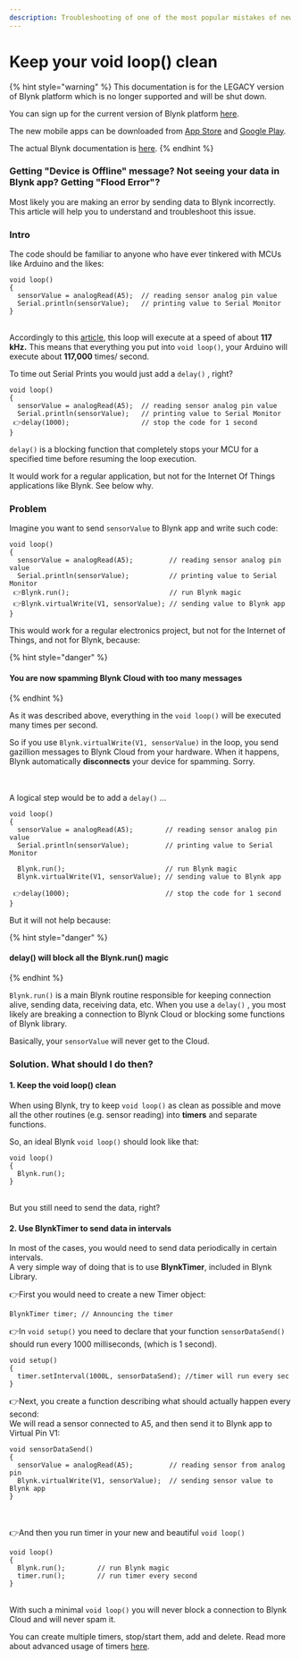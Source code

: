 ```yaml
---
description: Troubleshooting of one of the most popular mistakes of newbie Blynk users.
---
```


# Keep your void loop() clean

{% hint style="warning" %}
This documentation is for the LEGACY version of Blynk platform which is no longer supported and will be shut down.&#x20;

You can sign up for the current version of Blynk platform [here](http://blynk.cloud/dashboard/register).

The new mobile apps can be downloaded from [App Store](https://apps.apple.com/us/app/blynk-iot/id1559317868) and [Google Play](https://play.google.com/store/apps/details?id=cloud.blynk\&hl=en\&gl=US).

The actual Blynk documentation is [here](https://docs.blynk.io/).
{% endhint %}

### Getting "Device is Offline" message? Not seeing your data in Blynk app?  Getting "Flood Error"? <a href="#getting-device-is-offline-message" id="getting-device-is-offline-message"></a>

Most likely you are making an error by sending data to Blynk incorrectly. This article will help you to understand and troubleshoot this issue.

### Intro <a href="#intro" id="intro"></a>

The code should be familiar to anyone who have ever tinkered with MCUs like Arduino and the likes:&#x20;

```
void loop() 
{
  sensorValue = analogRead(A5);  // reading sensor analog pin value
  Serial.println(sensorValue);   // printing value to Serial Monitor
}
```

\
Accordingly to this [article](https://learn.sparkfun.com/blog/1687), this loop will execute at a speed of about **117 kHz.**  This means that everything you put into `void loop()`, your Arduino will execute about **117,000** times/ second.

To time out Serial Prints you would just add a `delay()` , right?

```
void loop() 
{
  sensorValue = analogRead(A5);  // reading sensor analog pin value
  Serial.println(sensorValue);   // printing value to Serial Monitor
 👉delay(1000);                  // stop the code for 1 second
}
```

`delay()`  is a blocking function that completely stops your MCU for a specified time before resuming the loop execution.

It would work for a regular application, but not for the Internet Of Things applications like Blynk. See below why.

### Problem <a href="#problem" id="problem"></a>

Imagine you want to send `sensorValue`  to Blynk app and write such code: &#x20;

```
void loop() 
{
  sensorValue = analogRead(A5);         // reading sensor analog pin value
  Serial.println(sensorValue);          // printing value to Serial Monitor 
 👉Blynk.run();                         // run Blynk magic  
 👉Blynk.virtualWrite(V1, sensorValue); // sending value to Blynk app
}
```

This would work for a regular electronics project, but not for the Internet of Things, and not for Blynk, because:

{% hint style="danger" %}
#### You are now spamming Blynk Cloud with too many messages <a href="#you-are-spamming-blynk-cloud" id="you-are-spamming-blynk-cloud"></a>
{% endhint %}

As it was described above, everything in the `void loop()`  will be executed many times per second.&#x20;

So if you use `Blynk.virtualWrite(V1, sensorValue)` in the loop, you send gazillion messages to Blynk Cloud from your hardware. When it happens, Blynk automatically **disconnects** your device for spamming. Sorry.

\
&#x20;\
A logical step would be to add a `delay()` ...

```
void loop() 
{
  sensorValue = analogRead(A5);        // reading sensor analog pin value
  Serial.println(sensorValue);         // printing value to Serial Monitor 

  Blynk.run();                         // run Blynk magic  
  Blynk.virtualWrite(V1, sensorValue); // sending value to Blynk app
  
 👉delay(1000);                        // stop the code for 1 second
}
```

But it will not help because:

{% hint style="danger" %}
#### delay() will block all the Blynk.run() magic <a href="#you-are-spamming-blynk-cloud" id="you-are-spamming-blynk-cloud"></a>
{% endhint %}

`Blynk.run()`  is a main Blynk routine responsible for keeping connection alive, sending data, receiving data, etc. When you use a `delay()` , you most likely are breaking a connection to Blynk Cloud or blocking some functions of Blynk library.

Basically, your `sensorValue` will never get to the Cloud.

### &#x20;<a href="#solution-what-should-i-do-then" id="solution-what-should-i-do-then"></a>

### Solution. What should I do then?  <a href="#solution-what-should-i-do-then" id="solution-what-should-i-do-then"></a>

#### 1. Keep the void loop() clean <a href="#1-keep-the-void-loop-clean" id="1-keep-the-void-loop-clean"></a>

When using Blynk, try to keep `void loop()`  as clean as possible and move all the other routines (e.g. sensor reading) into **timers** and separate functions.

So, an ideal Blynk `void loop()` should look like that:&#x20;

```
void loop() 
{
  Blynk.run();
}
```

\
But you still need to send the data, right?\
&#x20;

#### 2. Use BlynkTimer to send data in intervals <a href="#2-use-blynktimer-to-send-data-in-intervals" id="2-use-blynktimer-to-send-data-in-intervals"></a>

In most of the cases, you would need to send data periodically in certain intervals.\
A very simple way of doing that is to use **BlynkTimer**, included in Blynk Library.\
&#x20;

👉First you would need to create a new Timer object:

```
BlynkTimer timer; // Announcing the timer
```

👉In `void setup()` you need to declare that your function `sensorDataSend()`  should run every 1000 milliseconds, (which is 1 second).&#x20;

```
void setup()
{
  timer.setInterval(1000L, sensorDataSend); //timer will run every sec 
}
```

👉Next, you create a function describing what should actually happen every second:\
We will read a sensor connected to A5, and then send it to Blynk app to Virtual Pin V1:

```
void sensorDataSend()
{
  sensorValue = analogRead(A5);         // reading sensor from analog pin
  Blynk.virtualWrite(V1, sensorValue);  // sending sensor value to Blynk app
}
```

\
&#x20;\
👉And then you run timer in your new and beautiful `void loop()`&#x20;

```
void loop()
{
  Blynk.run();        // run Blynk magic
  timer.run();        // run timer every second
}
```

&#x20;\
With such a minimal `void loop()` you will never block a connection to Blynk Cloud and will never spam it.

You can create multiple timers, stop/start them, add and delete. Read more about advanced usage of timers [here](https://playground.arduino.cc/Code/SimpleTimer).
